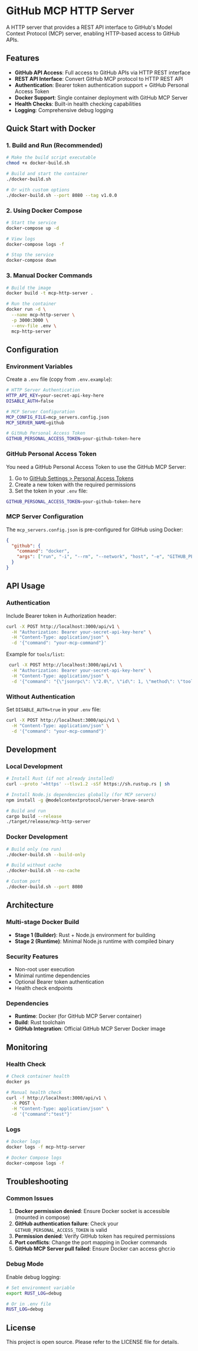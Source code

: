 # GitHub MCP HTTP Server

A HTTP server that provides a REST API interface to GitHub's Model Context Protocol (MCP) server, enabling HTTP-based access to GitHub APIs.

## Features

- **GitHub API Access**: Full access to GitHub APIs via HTTP REST interface
- **REST API Interface**: Convert GitHub MCP protocol to HTTP REST API
- **Authentication**: Bearer token authentication support + GitHub Personal Access Token
- **Docker Support**: Single container deployment with GitHub MCP Server
- **Health Checks**: Built-in health checking capabilities
- **Logging**: Comprehensive debug logging

## Quick Start with Docker

### 1. Build and Run (Recommended)

```bash
# Make the build script executable
chmod +x docker-build.sh

# Build and start the container
./docker-build.sh

# Or with custom options
./docker-build.sh --port 8080 --tag v1.0.0
```

### 2. Using Docker Compose

```bash
# Start the service
docker-compose up -d

# View logs
docker-compose logs -f

# Stop the service
docker-compose down
```

### 3. Manual Docker Commands

```bash
# Build the image
docker build -t mcp-http-server .

# Run the container
docker run -d \
  --name mcp-http-server \
  -p 3000:3000 \
  --env-file .env \
  mcp-http-server
```

## Configuration

### Environment Variables

Create a `.env` file (copy from `.env.example`):

```bash
# HTTP Server Authentication
HTTP_API_KEY=your-secret-api-key-here
DISABLE_AUTH=false

# MCP Server Configuration
MCP_CONFIG_FILE=mcp_servers.config.json
MCP_SERVER_NAME=github

# GitHub Personal Access Token
GITHUB_PERSONAL_ACCESS_TOKEN=your-github-token-here
```

### GitHub Personal Access Token

You need a GitHub Personal Access Token to use the GitHub MCP Server:

1. Go to [GitHub Settings > Personal Access Tokens](https://github.com/settings/personal-access-tokens/new)
2. Create a new token with the required permissions
3. Set the token in your `.env` file:

```bash
GITHUB_PERSONAL_ACCESS_TOKEN=your-github-token-here
```

### MCP Server Configuration

The `mcp_servers.config.json` is pre-configured for GitHub using Docker:

```json
{
  "github": {
    "command": "docker",
    "args": ["run", "-i", "--rm", "--network", "host", "-e", "GITHUB_PERSONAL_ACCESS_TOKEN", "ghcr.io/github/github-mcp-server"]
  }
}
```

## API Usage

### Authentication

Include Bearer token in Authorization header:

```bash
curl -X POST http://localhost:3000/api/v1 \
  -H "Authorization: Bearer your-secret-api-key-here" \
  -H "Content-Type: application/json" \
  -d '{"command": "your-mcp-command"}'
```

Example for `tools/list`:
```bash
 curl -X POST http://localhost:3000/api/v1 \
  -H "Authorization: Bearer your-secret-api-key-here" \
  -H "Content-Type: application/json" \
  -d '{"command": "{\"jsonrpc\": \"2.0\", \"id\": 1, \"method\": \"tools/list\", \"params\": {}}"}'
```

### Without Authentication

Set `DISABLE_AUTH=true` in your `.env` file:

```bash
curl -X POST http://localhost:3000/api/v1 \
  -H "Content-Type: application/json" \
  -d '{"command": "your-mcp-command"}'
```

## Development

### Local Development

```bash
# Install Rust (if not already installed)
curl --proto '=https' --tlsv1.2 -sSf https://sh.rustup.rs | sh

# Install Node.js dependencies globally (for MCP servers)
npm install -g @modelcontextprotocol/server-brave-search

# Build and run
cargo build --release
./target/release/mcp-http-server
```

### Docker Development

```bash
# Build only (no run)
./docker-build.sh --build-only

# Build without cache
./docker-build.sh --no-cache

# Custom port
./docker-build.sh --port 8080
```

## Architecture

### Multi-stage Docker Build

- **Stage 1 (Builder)**: Rust + Node.js environment for building
- **Stage 2 (Runtime)**: Minimal Node.js runtime with compiled binary

### Security Features

- Non-root user execution
- Minimal runtime dependencies
- Optional Bearer token authentication
- Health check endpoints

### Dependencies

- **Runtime**: Docker (for GitHub MCP Server container)
- **Build**: Rust toolchain
- **GitHub Integration**: Official GitHub MCP Server Docker image

## Monitoring

### Health Check

```bash
# Check container health
docker ps

# Manual health check
curl -f http://localhost:3000/api/v1 \
  -X POST \
  -H "Content-Type: application/json" \
  -d '{"command":"test"}'
```

### Logs

```bash
# Docker logs
docker logs -f mcp-http-server

# Docker Compose logs
docker-compose logs -f
```

## Troubleshooting

### Common Issues

1. **Docker permission denied**: Ensure Docker socket is accessible (mounted in compose)
2. **GitHub authentication failure**: Check your `GITHUB_PERSONAL_ACCESS_TOKEN` is valid
3. **Permission denied**: Verify GitHub token has required permissions
4. **Port conflicts**: Change the port mapping in Docker commands
5. **GitHub MCP Server pull failed**: Ensure Docker can access ghcr.io

### Debug Mode

Enable debug logging:

```bash
# Set environment variable
export RUST_LOG=debug

# Or in .env file
RUST_LOG=debug
```

## License

This project is open source. Please refer to the LICENSE file for details.
